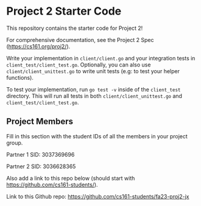 # Project 2 Starter Code

This repository contains the starter code for Project 2!

For comprehensive documentation, see the Project 2 Spec (https://cs161.org/proj2/).

Write your implementation in `client/client.go` and your integration tests in `client_test/client_test.go`. Optionally, you can also use `client/client_unittest.go` to write unit tests (e.g: to test your helper functions).

To test your implementation, run `go test -v` inside of the `client_test` directory. This will run all tests in both `client/client_unittest.go` and `client_test/client_test.go`.

## Project Members

Fill in this section with the student IDs of all the members in your project group.

Partner 1 SID: 3037369696

Partner 2 SID: 3036628365

Also add a link to this repo below (should start with https://github.com/cs161-students/).

Link to this Github repo: https://github.com/cs161-students/fa23-proj2-jx